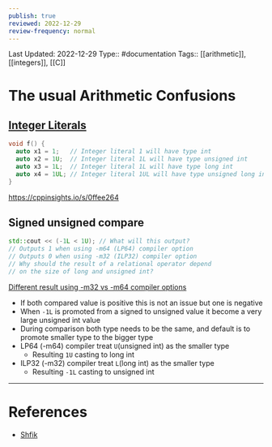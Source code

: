 ```yaml
---
publish: true
reviewed: 2022-12-29
review-frequency: normal
---
```

Last Updated: 2022-12-29
Type:: #documentation 
Tags:: [[arithmetic]], [[integers]], [[C]]

# The usual Arithmetic Confusions

## [Integer Literals](https://en.cppreference.com/w/cpp/language/integer_literal)
```cpp
void f() {
  auto x1 = 1;   // Integer literal 1 will have type int
  auto x2 = 1U;  // Integer literal 1L will have type unsigned int
  auto x3 = 1L;  // Integer literal 1L will have type long int
  auto x4 = 1UL; // Integer literal 1UL will have type unsigned long int
}
```
https://cppinsights.io/s/0ffee264

## Signed unsigned compare
```cpp
std::cout << (-1L < 1U); // What will this output?
// Outputs 1 when using -m64 (LP64) compiler option
// Outputs 0 when using -m32 (ILP32) compiler option
// Why should the result of a relational operator depend
// on the size of long and unsigned int?
```
[Different result using -m32 vs -m64 compiler options](https://godbolt.org/z/83qfWh3vr)
- If both compared value is positive this is not an issue but one is negative
- When `-1L` is promoted from a signed to unsigned value it become a very large unsigned int value
- During comparison both type needs to be the same, and default is to promote smaller type to the bigger type
- LP64 (-m64) compiler treat `U`(unsigned int) as the smaller type
    - Resulting `1U` casting to long int
- ILP32 (-m32) compiler treat `L`(long int) as the smaller type
    - Resulting `-1L` casting to unsigned int


---
# References
- [Shfik](https://shafik.github.io/c++/2021/12/30/usual_arithmetic_confusions.html)